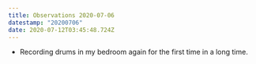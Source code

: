 ```yaml
---
title: Observations 2020-07-06
datestamp: "20200706"
date: 2020-07-12T03:45:48.724Z
---
```

- Recording drums in my bedroom again for the first time in a long time.